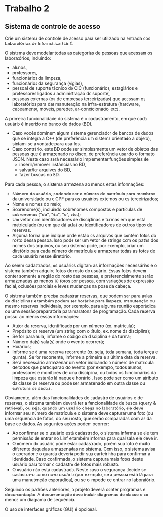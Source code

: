 
# Trabalho 2

## Sistema de controle de acesso

Crie um sistema de controle de acesso para ser utilizado na entrada dos Laboratórios de Informática (Linf).

O sistema deve modelar todas as categorias de pessoas que acessam os laboratórios, incluindo:

* alunos,
* professores,
* funcionários da limpeza,
* funcionários da segurança (vigias),
* pessoal de suporte técnico do CIC (funcionários, estagiários e professores ligados à administração do suporte),
* pessoas externas (ou de empresas terceirizadas) que acessam os laboratórios para dar manutenção na infra-estrutura (hardware, cabeamento, móveis, paredes, ar-condicionado, etc).

A primeira funcionalidade do sistema é o cadastramento, em que cada usuário é inserido no banco de dados (BD).

* Caso vocês dominem algum sistema gerenciador de bancos de dados que se integra a C++ (de preferência um sistema orientado a objeto), sintam-se a vontade para usa-los.
* Caso contrário, este BD pode ser simplesmente um vetor de objetos das pessoas que é armazenado no disco, de preferência usando o formato JSON. Neste caso será necessário implementar funções simples de
  * inserir/remover instâncias no BD,
  * salvar/ler arquivos do BD,
  * fazer buscas no BD.

Para cada pessoa, o sistema armazena ao menos estas informações:

* Número do usuário, podendo ser o número de matrícula para membros da universidade ou o CPF para os usuários externos ou os terceirizados;
* Nome e nomes do meio;
* Sobrenome(s), incluindo sobrenomes compostos e partículas de sobrenomes ("de", "da", "e", etc.);
* Um vetor com identificadores de disciplinas e turmas em que está matriculado (ou em que dá aula) ou identificadores de outros tipos de reservas.
* Alguma forma que indique onde estão os arquivos que contém fotos do rosto dessa pessoa. Isso pode ser um vetor de strings com os paths dos nomes dos arquivos, ou seu sistema pode, por exemplo, criar um diretório para cada número de matrícula e armazenar todas as fotos de cada usuário nesse diretório.

Ao serem cadastrados, os usuários digitam as informações necessárias e o sistema também adquire fotos do rosto do usuário. Essas fotos devem conter somente a região do rosto das pessoas, e preferencialmente serão armazenadas ao menos 10 fotos por pessoa, com variações de expressão facial, oclusões parciais e leves mudanças na pose da cabeça.

O sistema também precisa cadastrar reservas, que podem ser para aulas de disciplinas e também podem ser horários para limpeza, manutenção ou mesmo reservas individuais, por exemplo, para alguma reunião esporádica ou uma sessão preparatória para maratona de programação. Cada reserva possui ao menos essas informações:

* Autor da reserva, identificado por um número (ex. matricula);
* Propósito da reserva (um string com o título, ex. nome da disciplina);
* Se for para aula, informe o código da disciplina e da turma;
* Número da(s) sala(s) onde o evento ocorrerá;
* Horários;
* Informe se é uma reserva recorrente (ou seja, toda semana, toda terça e quinta). Se for recorrente, informe a primeira e a última data da reserva.
* Será necessário armazenar um vetor indicando o número de matrícula de todos que participarão do evento (por exemplo, todos alunos, professores e monitores de uma disciplina, ou todos os funcionários da limpeza que estarão lá naquele horário). Isso pode ser como um atributo da classe de reserva ou pode ser armazenado em outra classe ou estrutura de dados.

Obviamente, além das funcionalidades de cadastro de usuários e de reservas, o sistema também deverá ter a funcionalidade de busca (query & retrieval), ou seja, quando um usuário chega no laboratório, ele deve informar seu número de matrícula e o sistema deve capturar uma foto (ou uma sequência de fotos) do seu rosto, que serão comparadas com as da base de dados. As seguintes ações podem ocorrer:

* Ao confirmar se o usuário está cadastrado, o sistema informa se ele tem permissão de entrar no Linf e também informa para qual sala ele deve ir.
* O número do usuário pode estar cadastrado, porém sua foto é muito diferente daquelas armazenadas no sistema. Com isso, o sistema avisa o operador e o guarda deveria pedir sua carteirinha para confirmar a identidade. Caso confirmada, o sistema captura mais fotos deste usuário para tornar o cadastro de fotos mais robusto.
* O usuário não está cadastrado. Neste caso o segurança decide se cadastra-o como novo usuário (por exemplo, se a pessoa está lá para uma manutenção esporádica), ou se o impede de entrar no laboratório.

Seguindo os padrões anteriores, o projeto deverá conter programas e documentação. A documentação deve incluir diagramas de classe e ao menos um diagrama de sequência.

O uso de interfaces gráficas (GUI) é opcional.
